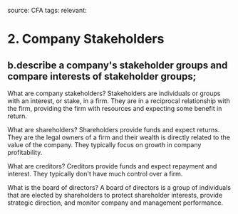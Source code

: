 source: CFA
tags: 
relevant: 

# 2. Company Stakeholders

## b.describe a company's stakeholder groups and compare interests of stakeholder groups;

What are company stakeholders?
Stakeholders are individuals or groups with an interest, or stake, in a firm. They are in a reciprocal relationship with the firm, providing the firm with resources and expecting some benefit in return.

What are shareholders?
Shareholders provide funds and expect returns. They are the legal owners of a firm and their wealth is directly related to the value of the company. They typically focus on growth in company profitability.

What are creditors?
Creditors provide funds and expect repayment and interest. They typically don't have much control over a firm.

What is the board of directors?
A board of directors is a group of individuals that are elected by shareholders to protect shareholder interests, provide strategic direction, and monitor company and management performance. 

